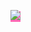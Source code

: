 <a style="background-color: #FF69B4;" href="https://git.io/streak-stats"><img src="https://streak-stats.demolab.com?user=faithbrnttt"/></a>
